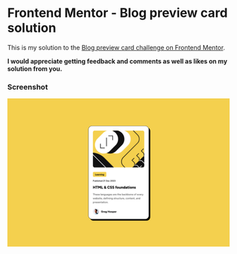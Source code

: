 # Frontend Mentor - Blog preview card solution

This is my solution to the [Blog preview card challenge on Frontend Mentor](https://www.frontendmentor.io/solutions/blog-preview-card-_sDdmc1NiD).

**I would appreciate getting feedback and comments as well as likes on my solution from you.**

### Screenshot

![](./assets/screenshots/screenshot.png)
